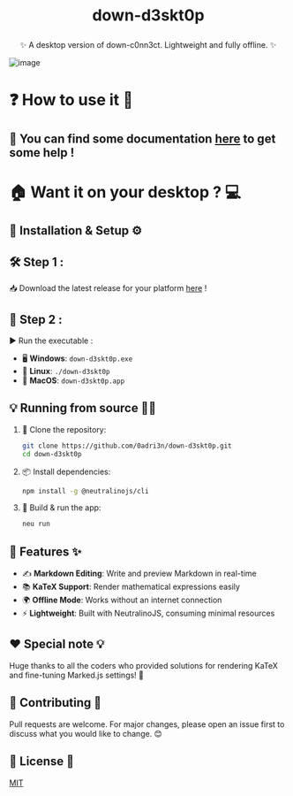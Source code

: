 # <p align="center"> down-d3skt0p </p>



<p align="center">
✨ A desktop version of down-c0nn3ct. Lightweight and fully offline. ✨
</p>

![image](https://github.com/user-attachments/assets/e4916e6a-df0c-4829-bc9e-1a3b21a5d2c0)


# ❓ How to use it 🧐

<h2>📖 You can find some documentation <a href="https://0adri3n.github.io/down-c0nn3ct/documentation/index.html">here</a> to get some help !</h2>

# 🏠 Want it on your desktop ? 💻

## 🔨 Installation & Setup ⚙️

<h2>🛠️ Step 1 :</h2>

📥 Download the latest release for your platform <a href="https://github.com/0adri3n/down-d3skt0p/releases">here</a> !

<h2>🚀 Step 2 :</h2>

▶️ Run the executable :

- 🖥️ **Windows**: `down-d3skt0p.exe`
- 🐧 **Linux**: `./down-d3skt0p`
- 🍏 **MacOS**: `down-d3skt0p.app`

## 💡 Running from source 🧑‍💻

1. 📌 Clone the repository:
   ```bash
   git clone https://github.com/0adri3n/down-d3skt0p.git
   cd down-d3skt0p
   ```
2. 📦 Install dependencies:
   ```bash
   npm install -g @neutralinojs/cli
   ```
3. 🔧 Build & run the app:
   ```bash
   neu run
   ```

## 🎯 Features ✨

- ✍️ **Markdown Editing**: Write and preview Markdown in real-time
- 📚 **KaTeX Support**: Render mathematical expressions easily
- 🌍 **Offline Mode**: Works without an internet connection
- ⚡ **Lightweight**: Built with NeutralinoJS, consuming minimal resources

## ❤️ Special note 💡

Huge thanks to all the coders who provided solutions for rendering KaTeX and fine-tuning Marked.js settings! 🎉

## 🤝 Contributing 🌟
Pull requests are welcome. For major changes, please open an issue first to discuss what you would like to change. 😊

## 📜 License 📝
[MIT](https://choosealicense.com/licenses/mit/)
